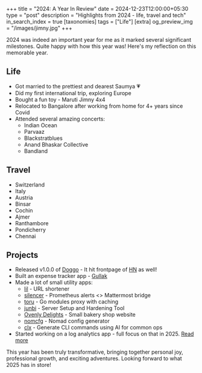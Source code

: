 +++
title = "2024: A Year In Review"
date = 2024-12-23T12:00:00+05:30
type = "post"
description = "Highlights from 2024 - life, travel and tech"
in_search_index = true
[taxonomies]
tags = ["Life"]
[extra]
og_preview_img = "/images/jimny.jpg"
+++

2024 was indeed an important year for me as it marked several significant milestones. Quite happy with how this year was! Here's
my reflection on this memorable year.

## Life

- Got married to the prettiest and dearest Saumya 💗
- Did my first international trip, exploring Europe
- Bought a fun toy - Maruti Jimny 4x4
- Relocated to Bangalore after working from home for 4+ years since Covid
- Attended several amazing concerts:
  - Indian Ocean
  - Parvaaz
  - Blackstratblues
  - Anand Bhaskar Collective
  - Bandland

## Travel

- Switzerland
- Italy
- Austria
- Binsar
- Cochin
- Ajmer
- Ranthambore
- Pondicherry
- Chennai

## Projects

- Released v1.0.0 of [Doggo](https://doggo.mrkaran.dev/docs/) - It hit frontpage of [HN](https://news.ycombinator.com/item?id=40847699) as well!
- Built an expense tracker app - [Gullak](https://github.com/mr-karan/gullak)
- Made a lot of small utility apps:
  - [lil](https://github.com/mr-karan/lil) - URL shortener
  - [silencer](https://github.com/mr-karan/silencer) - Prometheus alerts <> Mattermost bridge
  - [toru](https://github.com/mr-karan/toru) - Go modules proxy with caching
  - [junbi](https://github.com/mr-karan/junbi) - Server Setup and Hardening Tool
  - [Ovenly Delights](https://chocolates.ovenlydelights.shop/) - Small bakery shop website
  - [nomcfg](https://github.com/mr-karan/nomcfg) - Nomad config generator
  - [clx](https://github.com/mr-karan/clx) - Generate CLI commands using AI for common ops
- Started working on a log analytics app - full focus on that in 2025. [Read more](https://bsky.app/profile/mrkaran.bsky.social/post/3ldo7vzglnk2o)


This year has been truly transformative, bringing together personal joy, professional growth, and exciting adventures. Looking forward to what 2025 has in store!
